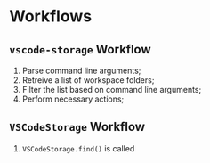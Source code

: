 # Workflows

## `vscode-storage` Workflow

1. Parse command line arguments;
2. Retreive a list of workspace folders;
3. Filter the list based on command line arguments;
4. Perform necessary actions;

## `VSCodeStorage` Workflow

1. `VSCodeStorage.find()` is called
